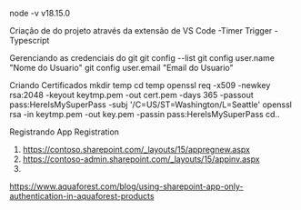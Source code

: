 
node -v
v18.15.0

Criação de do projeto através da extensão de VS Code
-Timer Trigger
-Typescript


Gerenciando as credenciais do git
git config --list 
git config user.name "Nome do Usuario"
git config user.email "Email do Usuario"


Criando Certificados
mkdir temp
cd temp
openssl req -x509 -newkey rsa:2048 -keyout keytmp.pem -out cert.pem -days 365 -passout pass:HereIsMySuperPass -subj '/C=US/ST=Washington/L=Seattle'
openssl rsa -in keytmp.pem -out key.pem -passin pass:HereIsMySuperPass
cd..

Registrando App Registration
1. https://contoso.sharepoint.com/_layouts/15/appregnew.aspx
2. https://contoso-admin.sharepoint.com/_layouts/15/appinv.aspx
3. <AppPermissionRequests AllowAppOnlyPolicy="true">
      <AppPermissionRequest Scope="http://sharepoint/content/sitecollection" Right="FullControl" />
   </AppPermissionRequests>
https://www.aquaforest.com/blog/using-sharepoint-app-only-authentication-in-aquaforest-products
